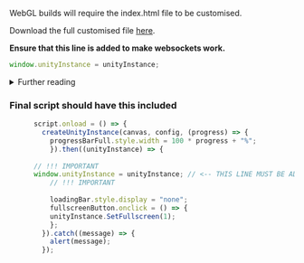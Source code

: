 WebGL builds will require the index.html file to be customised.

Download the full customised file [here](/custom/downloads/index.html).

**Ensure that this line is added to make websockets work.**
```js
window.unityInstance = unityInstance;
```

<details>
<summary>Further reading</summary>
  
WebAssembly for [security](https://webassembly.org/docs/security/) purposes does not have Networking-Capabilities.

Read more here: https://webassembly.org/docs/security/
</details>

### Final script should have this included

```js
      script.onload = () => {
        createUnityInstance(canvas, config, (progress) => {
          progressBarFull.style.width = 100 * progress + "%";
          }).then((unityInstance) => {
	  
	  // !!! IMPORTANT
	  window.unityInstance = unityInstance; // <-- THIS LINE MUST BE ADDED TO ENSURE WEBSOCKETS WORK!!!
          // !!! IMPORTANT
	  
          loadingBar.style.display = "none";
          fullscreenButton.onclick = () => {
          unityInstance.SetFullscreen(1);
          };
        }).catch((message) => {
          alert(message);
        });
```
